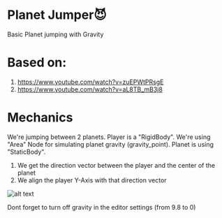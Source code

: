 # Planet Jumper:smiling_imp:
Basic Planet jumping with Gravity

# Based on:
1. https://www.youtube.com/watch?v=zuEPWtPRsgE
2. https://www.youtube.com/watch?v=aL8TB_mB3j8

# Mechanics
We're jumping between 2 planets. Player is a "RigidBody". We're using "Area" Node for simulating planet gravity (gravity_point). Planet is using "StaticBody".

1. We get the direction vector between the player and the center of the planet
2. We align the player Y-Axis with that direction vector

![alt text](https://imgur.com/a/Ezf1sji)

Dont forget to turn off gravity in the editor settings (from 9.8 to 0)
